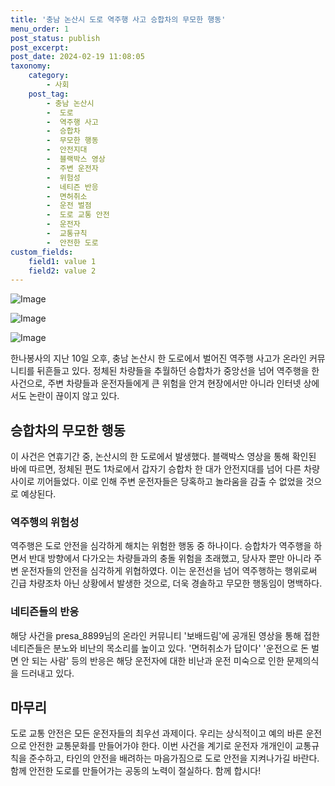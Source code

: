 ```yaml
---
title: '충남 논산시 도로 역주행 사고 승합차의 무모한 행동'
menu_order: 1
post_status: publish
post_excerpt: 
post_date: 2024-02-19 11:08:05
taxonomy:
    category:
        - 사회
    post_tag:
        - 충남 논산시
        -  도로
        -  역주행 사고
        -  승합차
        -  무모한 행동
        -  안전지대
        -  블랙박스 영상
        -  주변 운전자
        -  위험성
        -  네티즌 반응
        -  면허취소
        -  운전 벌점
        -  도로 교통 안전
        -  운전자
        -  교통규칙
        -  안전한 도로
custom_fields:
    field1: value 1
    field2: value 2
---
```


![Image](https://imgnews.pstatic.net/image/005/2024/02/13/2024021307092939177_1707775769_0019157440_20240213071501301.jpg?type=w647)

![Image](https://imgnews.pstatic.net/image/005/2024/02/13/2024021307095139178_1707775791_0019157440_20240213071501304.jpg?type=w647)

![Image](https://imgnews.pstatic.net/image/005/2024/02/13/2024021307131139181_1707775991_0019157440_20240213071501307.gif?type=w647)

한나봉사의 지난 10일 오후, 충남 논산시 한 도로에서 벌어진 역주행 사고가 온라인 커뮤니티를 뒤흔들고 있다. 정체된 차량들을 추월하던 승합차가 중앙선을 넘어 역주행을 한 사건으로, 주변 차량들과 운전자들에게 큰 위험을 안겨 현장에서만 아니라 인터넷 상에서도 논란이 끊이지 않고 있다.
## 승합차의 무모한 행동
이 사건은 연휴기간 중, 논산시의 한 도로에서 발생했다. 블랙박스 영상을 통해 확인된 바에 따르면, 정체된 편도 1차로에서 갑자기 승합차 한 대가 안전지대를 넘어 다른 차량 사이로 끼어들었다. 이로 인해 주변 운전자들은 당혹하고 놀라움을 감출 수 없었을 것으로 예상된다.
### 역주행의 위험성
역주행은 도로 안전을 심각하게 해치는 위험한 행동 중 하나이다. 승합차가 역주행을 하면서 반대 방향에서 다가오는 차량들과의 충돌 위험을 초래했고, 당사자 뿐만 아니라 주변 운전자들의 안전을 심각하게 위협하였다. 이는 운전선을 넘어 역주행하는 행위로써 긴급 차량조차 아닌 상황에서 발생한 것으로, 더욱 경솔하고 무모한 행동임이 명백하다.
### 네티즌들의 반응
해당 사건을 presa_8899님의 온라인 커뮤니티 '보배드림'에 공개된 영상을 통해 접한 네티즌들은 분노와 비난의 목소리를 높이고 있다. '면허취소가 답이다' '운전으로 돈 벌면 안 되는 사람' 등의 반응은 해당 운전자에 대한 비난과 운전 미숙으로 인한 문제의식을 드러내고 있다.
## 마무리
도로 교통 안전은 모든 운전자들의 최우선 과제이다. 우리는 상식적이고 예의 바른 운전으로 안전한 교통문화를 만들어가야 한다. 이번 사건을 계기로 운전자 개개인이 교통규칙을 준수하고, 타인의 안전을 배려하는 마음가짐으로 도로 안전을 지켜나가길 바란다. 함께 안전한 도로를 만들어가는 공동의 노력이 절실하다. 함께 합시다!
